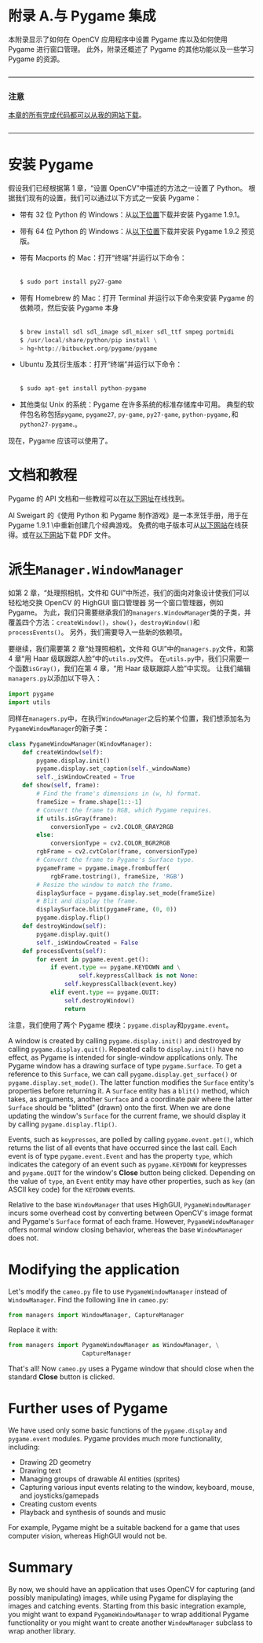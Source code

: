 # 附录 A.与 Pygame 集成

本附录显示了如何在 OpenCV 应用程序中设置 Pygame 库以及如何使用 Pygame 进行窗口管理。 此外，附录还概述了 Pygame 的其他功能以及一些学习 Pygame 的资源。

![Note](img/00001.jpg)

### 注意

[本章的所有完成代码都可以从我的网站下载](http://nummist.com/opencv/3923_06.zip)。

![Note](img/00001.jpg)

# 安装 Pygame

假设我们已经根据第 1 章，“设置 OpenCV”中描述的方法之一设置了 Python。 根据我们现有的设置，我们可以通过以下方式之一安装 Pygame：

*   带有 32 位 Python 的 Windows：从[以下位置](http://pygame.org/ftp/pygame-1.9.1.win32-py2.7.msi)下载并安装 Pygame 1.9.1。
*   带有 64 位 Python 的 Windows：从[以下位置](http://www.lfd.uci.edu/~gohlke/pythonlibs/2k2kdosm/pygame-1.9.2pre.win-amd64-py2.7.exe)下载并安装 Pygame 1.9.2 预览版。
*   带有 Macports 的 Mac：打开“终端”并运行以下命令：

    ```py

    $ sudo port install py27-game

    ```

*   带有 Homebrew 的 Mac：打开 Terminal 并运行以下命令来安装 Pygame 的依赖项，然后安装 Pygame 本身

    ```py

    $ brew install sdl sdl_image sdl_mixer sdl_ttf smpeg portmidi
    $ /usr/local/share/python/pip install \
    > hg+http://bitbucket.org/pygame/pygame

    ```

*   Ubuntu 及其衍生版本：打开“终端”并运行以下命令：

    ```py

    $ sudo apt-get install python-pygame

    ```

*   其他类似 Unix 的系统：Pygame 在许多系统的标准存储库中可用。 典型的软件包名称包括`pygame`, `pygame27`, `py-game`, `py27-game`, `python-pygame,`和`python27-pygame`.。

现在，Pygame 应该可以使用了。

# 文档和教程

Pygame 的 API 文档和一些教程可以在[以下网址](http://www.pygame.org/docs/)在线找到。

Al Sweigart 的《使用 Python 和 Pygame 制作游戏》是一本烹饪手册，用于在 Pygame 1.9.1 \中重新创建几个经典游戏。 免费的电子版本可从[以下网站](http://inventwithpython.com/pygame/chapters/)在线获得。或在[以下网站](http://inventwithpython.com/makinggames.pdf)下载 PDF 文件。

# 派生`Manager.WindowManager`

如第 2 章，“处理照相机，文件和 GUI”中所述，我们的面向对象设计使我们可以轻松地交换 OpenCV 的 HighGUI 窗口管理器 另一个窗口管理器，例如 Pygame。 为此，我们只需要继承我们的`managers.WindowManager`类的子类，并覆盖四个方法：`createWindow()`，`show()`，`destroyWindow()`和`processEvents()`。 另外，我们需要导入一些新的依赖项。

要继续，我们需要第 2 章“处理照相机，文件和 GUI”中的`managers.py`文件，和第 4 章“用 Haar 级联跟踪人脸”中的`utils.py`文件。 在`utils.py`中，我们只需要一个函数`isGray()`，我们在第 4 章，“用 Haar 级联跟踪人脸”中实现。 让我们编辑`managers.py`以添加以下导入：

```py
import pygame
import utils
```

同样在`managers.py`中，在执行`WindowManager`之后的某个位置，我们想添加名为`PygameWindowManager`的新子类：

```py
class PygameWindowManager(WindowManager):
    def createWindow(self):
        pygame.display.init()
        pygame.display.set_caption(self._windowName)
        self._isWindowCreated = True
    def show(self, frame):
        # Find the frame's dimensions in (w, h) format.
        frameSize = frame.shape[1::-1]
        # Convert the frame to RGB, which Pygame requires.
        if utils.isGray(frame):
            conversionType = cv2.COLOR_GRAY2RGB
        else:
            conversionType = cv2.COLOR_BGR2RGB
        rgbFrame = cv2.cvtColor(frame, conversionType)
        # Convert the frame to Pygame's Surface type.
        pygameFrame = pygame.image.frombuffer(
            rgbFrame.tostring(), frameSize, 'RGB')
        # Resize the window to match the frame.
        displaySurface = pygame.display.set_mode(frameSize)
        # Blit and display the frame.
        displaySurface.blit(pygameFrame, (0, 0))
        pygame.display.flip()
    def destroyWindow(self):
        pygame.display.quit()
        self._isWindowCreated = False
    def processEvents(self):
        for event in pygame.event.get():
            if event.type == pygame.KEYDOWN and \
                    self.keypressCallback is not None:
                self.keypressCallback(event.key)
            elif event.type == pygame.QUIT:
                self.destroyWindow()
                return
```

注意，我们使用了两个 Pygame 模块：`pygame.display`和`pygame.event`。

A window is created by calling `pygame.display.init()` and destroyed by calling `pygame.display.quit()`. Repeated calls to `display.init()` have no effect, as Pygame is intended for single-window applications only. The Pygame window has a drawing surface of type `pygame.Surface`. To get a reference to this `Surface`, we can call `pygame.display.get_surface()` or `pygame.display.set_mode()`. The latter function modifies the `Surface` entity's properties before returning it. A `Surface` entity has a `blit()` method, which takes, as arguments, another `Surface` and a coordinate pair where the latter `Surface` should be "blitted" (drawn) onto the first. When we are done updating the window's `Surface` for the current frame, we should display it by calling `pygame.display.flip()`.

Events, such as `keypresses`, are polled by calling `pygame.event.get()`, which returns the list of all events that have occurred since the last call. Each event is of type `pygame.event.Event` and has the property `type`, which indicates the category of an event such as `pygame.KEYDOWN` for keypresses and `pygame.QUIT` for the window's **Close** button being clicked. Depending on the value of `type`, an `Event` entity may have other properties, such as `key` (an ASCII key code) for the `KEYDOWN` events.

Relative to the base `WindowManager` that uses HighGUI, `PygameWindowManager` incurs some overhead cost by converting between OpenCV's image format and Pygame's `Surface` format of each frame. However, `PygameWindowManager` offers normal window closing behavior, whereas the base `WindowManager` does not.

# Modifying the application

Let's modify the `cameo.py` file to use `PygameWindowManager` instead of `WindowManager`. Find the following line in `cameo.py`:

```py
from managers import WindowManager, CaptureManager
```

Replace it with:

```py
from managers import PygameWindowManager as WindowManager, \
                     CaptureManager
```

That's all! Now `cameo.py` uses a Pygame window that should close when the standard **Close** button is clicked.

# Further uses of Pygame

We have used only some basic functions of the `pygame.display` and `pygame.event` modules. Pygame provides much more functionality, including:

*   Drawing 2D geometry
*   Drawing text
*   Managing groups of drawable AI entities (sprites)
*   Capturing various input events relating to the window, keyboard, mouse, and joysticks/gamepads
*   Creating custom events
*   Playback and synthesis of sounds and music

For example, Pygame might be a suitable backend for a game that uses computer vision, whereas HighGUI would not be.

# Summary

By now, we should have an application that uses OpenCV for capturing (and possibly manipulating) images, while using Pygame for displaying the images and catching events. Starting from this basic integration example, you might want to expand `PygameWindowManager` to wrap additional Pygame functionality or you might want to create another `WindowManager` subclass to wrap another library.